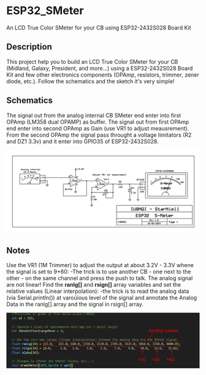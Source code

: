 # ESP32_SMeter
An LCD True Color SMeter for your CB using ESP32-2432S028 Board Kit

## Description
This project help you to build an LCD True Color SMeter for your CB (Midland, Galaxy, President, and more...) using a ESP32-2432S028 Board Kit and few other electronics components (OPAmp, resistors, trimmer, zener diode, etc.). Follow the schematics and the sketch it's very simple!

## Schematics
The signal out from the analog internal CB SMeter end enter into first OPAmp (LM358 dual OPAMP) as buffer. The signal out from first OPAmp end enter into second OPAmp as Gain (use VR1 to adjust meausrement). From the second OPAmp the signal pass throught a voltage limitators (R2 and DZ1 3.3v) and it enter into GPIO35 of ESP32-2432S028.

![alt text](https://github.com/StarNiell/ESP32_SMeter/blob/main/Schematics_ESP32_SMeter.jpg?raw=true)

## Notes
Use the VR1 (1M Trimmer) to adjust the output at about 3.2V - 3.3V whene the signal is set to 9+60: 
-The trick is to use another CB - one next to the other - on the same channel and press the push to talk.
The analog signal are not linear! Find the **ranlg[]** and **rsign[]** array variables and set the relative values (Linear interpolation):
-the trick is to read the analog data (via Serial.println()) at varoùious level of the signal and annotate the Analog Data in the ranlg[] array and the signal in rsign[] array.

![alt text](https://github.com/StarNiell/ESP32_SMeter/blob/main/Skecth_Notes.png?raw=true)
